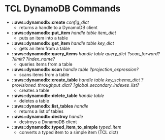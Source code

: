 # TCL DynamoDB Commands
* **::aws::dynamodb::create** *config_dict*
    - returns a handle to a DynamoDB client
* **::aws::dynamodb::put_item** *handle table item_dict*
    - puts an item into a table
* **::aws::dynamodb::get_item** *handle table key_dict*
    - gets an item from a table
* **::aws::dynamodb::query_items** *handle table query_dict ?scan_forward? ?limit? ?index_name?*
    - queries items from a table
* **::aws::dynamodb::scan** *handle table ?projection_expression?*
    - scans items from a table
* **::aws::dynamodb::create_table** *handle table key_schema_dict ?provisioned_throughput_dict? ?global_secondary_indexes_list?*
    - creates a table
* **::aws::dynamodb::delete_table** *handle table*
    - deletes a table
* **::aws::dynamodb::list_tables** *handle*
    - returns a list of tables
* **::aws::dynamodb::destroy** *handle*
    - destroys a DynamoDB client
* **::aws::dynamodb::typed_item_to_simple** *typed_item*
    - converts a typed item to a simple item (TCL dict)